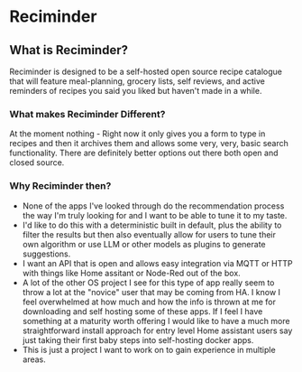 # Reciminder

## What is Reciminder?
Reciminder is designed to be a self-hosted open source recipe catalogue that will feature meal-planning, grocery lists,
self reviews, and active reminders of recipes you said you liked but haven't made in a while.

### What makes Reciminder Different?
At the moment nothing - Right now it only gives you a form to type in recipes and then it archives them and allows some
very, very, basic search functionality. There are definitely better options out there both open and closed source.

### Why Reciminder then?
- None of the apps I've looked through do the recommendation process the way I'm truly looking for and I want to be able to tune it to my taste.
- I'd like to do this with a deterministic built in default, plus the ability to filter the results but then also eventually allow for users to tune their own algorithm or use LLM or other models as plugins to generate suggestions.
- I want an API that is open and allows easy integration via MQTT or HTTP with things like Home assitant or Node-Red out of the box.
- A lot of the other OS project I see for this type of app really seem to throw a lot at the "novice" user that may be coming from HA. I know I feel overwhelmed at how much and how the info is thrown at me for downloading and self hosting some of these apps. If I feel I have something at a maturity worth offering I would like to have a much more straightforward install approach for entry level Home assistant users say just taking their first baby steps into self-hosting docker apps.
- This is just a project I want to work on to gain experience in multiple areas.

